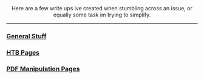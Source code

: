 
<center>Here are a few write ups ive created when stumbling across an issue, or equally some task im trying to simplify.</center>


_______________________________________________________________

### [General Stuff](https://wanatry.github.io/general/)

### [HTB Pages](https://wanatry.github.io/HTB/)

### [PDF Manipulation Pages](https://wanatry.github.io/PDF/)
